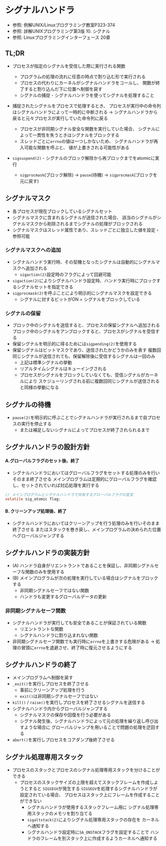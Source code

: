 # シグナルハンドラ
- 参照: 例解UNIX/Linuxプログラミング教室P323-374
- 参照: 詳解UNIXプログラミング第3版 10. シグナル
- 参照: Linuxプログラミングインターフェース 20章

## TL;DR
- プロセスが指定のシグナルを受信した際に実行される関数
  - プログラムの処理の流れに任意の時点で割り込む形で実行される
  - プロセスの代わりにカーネルがシグナルハンドラをコールし、
    関数が終了すると割り込んだ下に位置へ制御を戻す
  - シグナルの捕捉 - シグナルハンドラを使ってシグナルを処理すること
- 捕捉されたシグナルをプロセスで処理するとき、
  プロセスが実行中の命令列はシグナルハンドラによって一時的に中断される
  -> シグナルハンドラから戻ると元々プロセスが実行していた命令列に戻る
  - プロセスが非同期シグナル安全な関数を実行していた場合、
    シグナルによって一貫性を失うときはシグナルをブロックする
  - スレッドごとに`errno`の値は一つしかないため、
    シグナルハンドラが再入可能な関数を呼ぶと、
    値が上書きされる可能性がある

- `sigsuspend(2)` - シグナルのブロック解除から再ブロックまでをatomicに実行
  - `sigprocmask`(ブロック解除) -> `pause`(待機) -> `sigprocmask`(ブロックを元に戻す)

## シグナルマスク
- 各プロセスが現在ブロックしているシグナルセット
- シグナルマスクに含まれるシグナルが送信された場合、
  該当のシグナルがシグナルマスクから削除されるまでシグナルの処理がブロックされる
- シグナルマスクはスレッド属性であり、スレッドごとに独立した値を設定・参照可能

### シグナルマスクへの追加
- シグナルハンドラ実行時、その契機となったシグナルは自動的にシグナルマスクへ追加される
  - `sigaction(2)`設定時のフラグによって回避可能
- `sigaction(2)`によりシグナルハンドラ設定時、ハンドラ実行時にブロックするシグナルセットを指定できる
- `sigprocmask(2)`を呼ぶことにより明示的にシグナルマスクを設定できる
  - シグナルに対するビットがON = シグナルをブロックしている

### シグナルの保留
- ブロック中のシグナルを送信すると、プロセスの保留シグナルへ追加される
  ブロック中のシグナルをアンブロックすると、プロセスがシグナルを受信する
- 保留シグナルを明示的に得るためには`sigpending(2)`を使用する
- 保留シグナルはビットマスクであり、送信されたかどうかのみを表す
  複数回同じシグナルが送信されても、保留解除後に受信するシグナルは一回のみ
  - 上記は標準シグナルの挙動
  - リアルタイムシグナルはキューイングされる
  - プロセスがシグナルをブロックしていなくても、受信シグナルがカーネルにより
    スケジューリングされる前に複数回同じシグナルが送信されると同様の挙動になる

## シグナルの待機
- `pause(2)`を明示的に呼ぶことでシグナルハンドラが実行されるまで自プロセスの実行を停止する
  - または補足しないシグナルによってプロセスが終了されられるまで

## シグナルハンドラの設計方針
#### A.グローバルフラグのセット後、終了
- シグナルハンドラにおいてはグローバルフラグをセットする処理のみを行いそのまま終了させる
  メインプログラムは定期的にグローバルフラグを確認し、セットされていれば対応処理を実行する

```c
// メインプログラムとシグナルハンドラで共有するグローバルフラグの宣言
volatile sig_atomic flag;
```

#### B. クリーンアップ処理後、終了
- シグナルハンドラにおいてはクリーンアップを行う処理のみを行いそのまま終了させる
  またはスタックを巻き戻し、メインプログラムの決められた位置へグローバルジャンプする

## シグナルハンドラの実装方針
- (A) ハンドラ自身がリエントラントであることを保証し、非同期シグナルセーフな関数のみを使用する
- (B) メインプログラムが次の処理を実行している場合はシグナルをブロックする
  - 非同期シグナルセーフではない関数
  - ハンドラも変更するグローバルデータの更新

### 非同期シグナルセーフ関数
- シグナルハンドラが実行しても安全であることが保証されている関数
  - リエントラントな関数
  - シグナルハンドラに割り込まれない関数
- 非同期シグナルセーフ関数でも実行時に`errno`を上書きする危険がある
  -> 処理の冒頭に`errno`を退避させ、終了時に復元させるようにする

## シグナルハンドラの終了
- メインプログラムへ制御を戻す
- `_exit()`を実行しプロセスを終了させる
  - 事前にクリーンアップ処理を行う
  - `exit()`は非同期シグナルセーフではない
- `kill()` / `raise()`を実行しプロセスを終了させるシグナルを送信する
- シグナルハンドラ内からグローバルジャンプする
  - シグナルマスクの保存や回復を行う必要がある
  - シグナル発生後、シグナルハンドラによって元の処理を繰り返し呼び出すような場合に
    グローバルジャンプを用いることで問題の処理を迂回する
- `abort()`を実行しプロセスをコアダンプ後終了させる

## シグナル処理専用スタック
- プロセスのスタックとプロセスのシグナル処理専用スタックを分けることができる
  - プロセスのスタックサイズの上限を超えてスタックフレームを作成しようとすると
    `SIGSEGV`が発生する
    `SIGSEGV`を処理するシグナルハンドラが設定されている場合、
    プロセスはスタック上にフレームを作成することができない
    - シグナルハンドラが使用するスタックフレーム用に
      シグナル処理専用スタックのメモリを割り当てる
    - `sigaltstack(2)`によりシグナル処理専用スタックの存在を
      カーネルへ通知する
    - シグナルハンドラ設定時に`SA_ONSTACK`フラグを設定することで
      ハンドラのフレームを別スタック上に作成するようカーネルへ通知する
